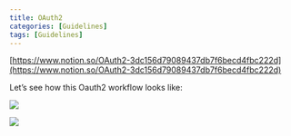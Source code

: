 ```yaml
---
title: OAuth2
categories: [Guidelines]
tags: [Guidelines]
---
```


[https://www.notion.so/OAuth2-3dc156d79089437db7f6becd4fbc222d](https://www.notion.so/OAuth2-3dc156d79089437db7f6becd4fbc222d)


Let’s see how this Oauth2 workflow looks like:


![](https://prod-files-secure.s3.us-west-2.amazonaws.com/9960fb2a-b75e-4bea-a8f9-b00925db1215/3bce41e0-99e8-4ebd-9701-e2bc9cbb79a2/Untitled.png?X-Amz-Algorithm=AWS4-HMAC-SHA256&X-Amz-Content-Sha256=UNSIGNED-PAYLOAD&X-Amz-Credential=ASIAZI2LB466TRZNFSW4%2F20250422%2Fus-west-2%2Fs3%2Faws4_request&X-Amz-Date=20250422T202458Z&X-Amz-Expires=3600&X-Amz-Security-Token=IQoJb3JpZ2luX2VjEFQaCXVzLXdlc3QtMiJIMEYCIQDSX0hRaXCwnRF3H0P0RCSjG3kBFy%2B3gn8763tkljIN8gIhAK8hClVH5K%2FoBF%2FPg9ZMbLeZXapg5xBza6psgvRS%2FleNKogECN3%2F%2F%2F%2F%2F%2F%2F%2F%2F%2FwEQABoMNjM3NDIzMTgzODA1IgwzTnG0r%2FNDnQlkCOUq3AP5izfRrzeFs3ZbzQuZPOwobCbYLbm%2FF7NO5f4FVHGLHXKb%2BQ%2BaX3713L1%2BIw8ZOZ0KTj%2BYZr6rb864rcTRIKOr9aPZt3%2BHl2482ZUuBpwlkTYNt6mv3kFH58i9dd1wWcPGVCydPWhdnL52uehUFXhjXQnTd%2Fd7WLWYpngquVV7Ag84KJiWdI7yqoYMmPenWrrXAjnHWzssDtvwfBj3OPQfyKbmU9YC5UNGcx3D7EzbqIbi59%2BVkHNRL5J6ouRfTvbr1mY%2F1RzWrHl7y8azjcoerFLjwTZnQzS5nhEShYG%2Fk1%2FziTXhsU6w3KDOfg4JgkASrnxcJufrVva0zfdegjPUcGSOmQGp4iyeJHI3OOvidsB0prPDf70JnvZiYuX14fooHVoMr6G5%2B1EoEWwGFscmKsvtuenIH4WB6Y0TVArnYG9yNLoiTlgHPVQkWF5KqH51ioxRd8MG1JYVs75KYr7eC6hpldV34GNOd962g7VxDJh5YkNJmBZjMMjDBfnt%2FskgiIn2Ku0Fa0w2%2FDdOvtiyIz59nYTa4w6oz%2FmHU49Mo0%2FHT1E0yEmtGerMT%2BBUajr3cnyT1oS9V4V6TuxnqIEYCBpW4sL4Kxd7Z6XiLRvXoOWWxkUPT8QVlgApaTD575%2FABjqkAV8PuDDAdSFuUlHLvbou9S22EC5gV%2BGSlSJFNapLrdpMZLuArEMcwK6iKuXOFZV8GqK97uR93AumK4BZi52o0ddrd6ypNflCewt78SqQYcvD0TucoJPH7dFr6SslfpGZf8mDaCYPma8T3xQnvJiQiGkw2cbHQDcIY96l%2Fk8TunL7hknLVD%2B9f7uyAfZAkREAFHEtx2N%2BAiQCYMcWyWhpstQXSggO&X-Amz-Signature=767578145bd744af489aae559648ba1437164a7e2c20201981cccab07ea4fee7&X-Amz-SignedHeaders=host&x-id=GetObject)


![](https://prod-files-secure.s3.us-west-2.amazonaws.com/9960fb2a-b75e-4bea-a8f9-b00925db1215/27d32b66-de43-41de-80f7-7edb81d1190f/Untitled.png?X-Amz-Algorithm=AWS4-HMAC-SHA256&X-Amz-Content-Sha256=UNSIGNED-PAYLOAD&X-Amz-Credential=ASIAZI2LB466TRZNFSW4%2F20250422%2Fus-west-2%2Fs3%2Faws4_request&X-Amz-Date=20250422T202458Z&X-Amz-Expires=3600&X-Amz-Security-Token=IQoJb3JpZ2luX2VjEFQaCXVzLXdlc3QtMiJIMEYCIQDSX0hRaXCwnRF3H0P0RCSjG3kBFy%2B3gn8763tkljIN8gIhAK8hClVH5K%2FoBF%2FPg9ZMbLeZXapg5xBza6psgvRS%2FleNKogECN3%2F%2F%2F%2F%2F%2F%2F%2F%2F%2FwEQABoMNjM3NDIzMTgzODA1IgwzTnG0r%2FNDnQlkCOUq3AP5izfRrzeFs3ZbzQuZPOwobCbYLbm%2FF7NO5f4FVHGLHXKb%2BQ%2BaX3713L1%2BIw8ZOZ0KTj%2BYZr6rb864rcTRIKOr9aPZt3%2BHl2482ZUuBpwlkTYNt6mv3kFH58i9dd1wWcPGVCydPWhdnL52uehUFXhjXQnTd%2Fd7WLWYpngquVV7Ag84KJiWdI7yqoYMmPenWrrXAjnHWzssDtvwfBj3OPQfyKbmU9YC5UNGcx3D7EzbqIbi59%2BVkHNRL5J6ouRfTvbr1mY%2F1RzWrHl7y8azjcoerFLjwTZnQzS5nhEShYG%2Fk1%2FziTXhsU6w3KDOfg4JgkASrnxcJufrVva0zfdegjPUcGSOmQGp4iyeJHI3OOvidsB0prPDf70JnvZiYuX14fooHVoMr6G5%2B1EoEWwGFscmKsvtuenIH4WB6Y0TVArnYG9yNLoiTlgHPVQkWF5KqH51ioxRd8MG1JYVs75KYr7eC6hpldV34GNOd962g7VxDJh5YkNJmBZjMMjDBfnt%2FskgiIn2Ku0Fa0w2%2FDdOvtiyIz59nYTa4w6oz%2FmHU49Mo0%2FHT1E0yEmtGerMT%2BBUajr3cnyT1oS9V4V6TuxnqIEYCBpW4sL4Kxd7Z6XiLRvXoOWWxkUPT8QVlgApaTD575%2FABjqkAV8PuDDAdSFuUlHLvbou9S22EC5gV%2BGSlSJFNapLrdpMZLuArEMcwK6iKuXOFZV8GqK97uR93AumK4BZi52o0ddrd6ypNflCewt78SqQYcvD0TucoJPH7dFr6SslfpGZf8mDaCYPma8T3xQnvJiQiGkw2cbHQDcIY96l%2Fk8TunL7hknLVD%2B9f7uyAfZAkREAFHEtx2N%2BAiQCYMcWyWhpstQXSggO&X-Amz-Signature=7ab8288c6d61683f2d4f0dc045d2ebaffd0a1ff0b590cf3d9c85984f4cff0170&X-Amz-SignedHeaders=host&x-id=GetObject)

